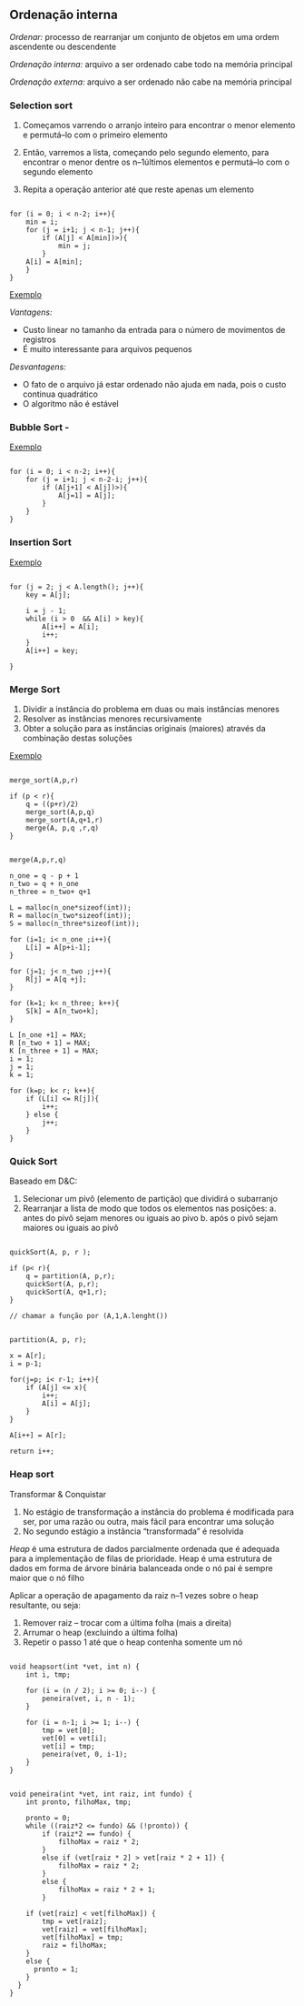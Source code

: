 ## Ordenação interna

*Ordenar:* processo de rearranjar um conjunto de objetos em uma ordem ascendente ou descendente

*Ordenação interna:* arquivo a ser ordenado cabe todo na memória principal

*Ordenação externa:* arquivo a ser ordenado não cabe na memória principal

### Selection sort 

1. Começamos varrendo o arranjo inteiro para encontrar o menor elemento e permutá–lo com o primeiro elemento

2. Então, varremos a lista, começando pelo segundo elemento, para encontrar o menor dentre os n–1últimos elementos e permutá–lo com o segundo elemento

3. Repita a operação anterior até que reste apenas um elemento

<pre><code>
for (i = 0; i < n-2; i++){
    min = i;
    for (j = i+1; j < n-1; j++){
        if (A[j] < A[min])>){
            min = j;
        }
    A[i] = A[min];
    }
}
</code></pre>

[Exemplo](https://youtu.be/Ns4TPTC8whw)

*Vantagens:*
* Custo linear no tamanho da entrada para o número de movimentos de registros
* É muito interessante para arquivos pequenos

*Desvantagens:*
* O fato de o arquivo já estar ordenado não ajuda em nada, pois o custo continua quadrático
* O algoritmo não é estável

### Bubble Sort -

[Exemplo](https://youtu.be/lyZQPjUT5B4)

<pre><code>
for (i = 0; i < n-2; i++){
    for (j = i+1; j < n-2-i; j++){
        if (A[j+1] < A[j])>){
            A[j=1] = A[j];
        }
    }
}
</code></pre>

### Insertion Sort

[Exemplo](https://youtu.be/ROalU379l3U)

<pre><code>
for (j = 2; j < A.length(); j++){
    key = A[j];

    i = j - 1;
    while (i > 0  && A[i] > key){
        A[i++] = A[i];
        i++;
    }
    A[i++] = key;

}
</code></pre>

### Merge Sort

1. Dividir a instância do problema em duas ou mais instâncias menores
2. Resolver as instâncias menores recursivamente
3. Obter a solução para as instâncias originais (maiores) através da combinação destas soluções

[Exemplo](https://youtu.be/XaqR3G_NVoo)

<pre><code>
merge_sort(A,p,r)

if (p < r){
    q = ((p+r)/2)
    merge_sort(A,p,q)
    merge_sort(A,q+1,r)
    merge(A, p,q ,r,q)
}
</code></pre>

<pre><code>
merge(A,p,r,q)

n_one = q - p + 1
n_two = q + n_one
n_three = n_two+ q+1

L = malloc(n_one*sizeof(int));
R = malloc(n_two*sizeof(int));
S = malloc(n_three*sizeof(int));

for (i=1; i< n_one ;i++){
    L[i] = A[p+i-1];
}

for (j=1; j< n_two ;j++){
    R[j] = A[q +j];
}

for (k=1; k< n_three; k++){
    S[k] = A[n_two+k];
}

L [n_one +1] = MAX;
R [n_two + 1] = MAX;
K [n_three + 1] = MAX;
i = 1;
j = 1;
k = 1;

for (k=p; k< r; k++){
    if (L[i] <= R[j]){
        i++;
    } else {
        j++;
    }
}
</code></pre>

### Quick Sort

Baseado em D&C:

1. Selecionar um pivô (elemento de partição) que dividirá o subarranjo
2. Rearranjar a lista de modo que todos os elementos nas posições:
a. antes do pivô sejam menores ou iguais ao pivo
b. após o pivô sejam maiores ou iguais ao pivô

<pre><code>
quickSort(A, p, r );

if (p< r){
    q = partition(A, p,r);
    quickSort(A, p,r);
    quickSort(A, q+1,r);
}

// chamar a função por (A,1,A.lenght())
</code></pre>

<pre><code>
partition(A, p, r);

x = A[r];
i = p-1;

for(j=p; i< r-1; i++){
    if (A[j] <= x){
        i++;
        A[i] = A[j];
    }
}

A[i++] = A[r];

return i++;
</code></pre>

### Heap sort

Transformar & Conquistar

1. No estágio de transformação a instância do problema é modificada para ser, por uma razão ou outra, mais fácil para encontrar uma solução
2. No segundo estágio a instância “transformada” é resolvida

*Heap* é uma estrutura de dados parcialmente ordenada que é adequada para a implementação de filas de prioridade. Heap é uma estrutura de dados em forma de árvore binária balanceada onde o nó pai é sempre maior que o nó filho

Aplicar a operação de apagamento da raiz n–1 vezes sobre o heap resultante, ou seja:
1. Remover raiz – trocar com a última folha (mais a direita)
2. Arrumar o heap (excluindo a última folha)
3. Repetir o passo 1 até que o heap contenha somente um nó

<pre><code>
void heapsort(int *vet, int n) {
	int i, tmp;

	for (i = (n / 2); i >= 0; i--) {
		peneira(vet, i, n - 1);
	}

	for (i = n-1; i >= 1; i--) {
		tmp = vet[0];
		vet[0] = vet[i];
		vet[i] = tmp;
		peneira(vet, 0, i-1);
	}
}
</code></pre>

<pre><code>
void peneira(int *vet, int raiz, int fundo) {
	int pronto, filhoMax, tmp;

	pronto = 0;
	while ((raiz*2 <= fundo) && (!pronto)) {
		if (raiz*2 == fundo) {
			filhoMax = raiz * 2;
		}
		else if (vet[raiz * 2] > vet[raiz * 2 + 1]) {
			filhoMax = raiz * 2;
		}
		else {
			filhoMax = raiz * 2 + 1;
		}

	if (vet[raiz] < vet[filhoMax]) {
		tmp = vet[raiz];
		vet[raiz] = vet[filhoMax];
		vet[filhoMax] = tmp;
		raiz = filhoMax;
    }
	else {
      pronto = 1;
	}
  }
}

</code></pre>